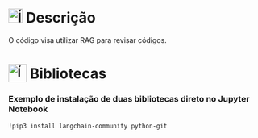 # <img src="https://github.com/user-attachments/assets/caabfdf0-0f9e-44a3-8200-c6579fe87887" alt="Ícone de descrição" width="28"> Descrição
O código visa utilizar RAG para revisar códigos.

# <sub><img src="https://img.icons8.com/?size=100&id=13193&format=png&color=000000" alt="Ícone de livros" width="36"></sub> Bibliotecas
### Exemplo de instalação de duas bibliotecas direto no Jupyter Notebook
```
!pip3 install langchain-community python-git
```

